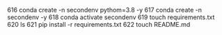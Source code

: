   616  conda create -n secondenv pythom=3.8 -y
  617  conda create -n secondenv  -y
  618  conda activate secondenv
  619  touch requirements.txt
  620  ls
  621  pip install -r requirements.txt 
  622  touch README.md